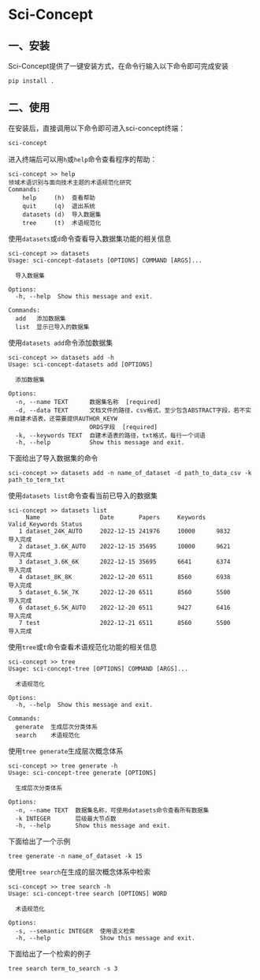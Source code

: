 # Sci-Concept

## 一、安装
Sci-Concept提供了一键安装方式，在命令行输入以下命令即可完成安装
```bash
pip install .
```

## 二、使用
在安装后，直接调用以下命令即可进入sci-concept终端：
```bash
sci-concept
```

进入终端后可以用`h`或`help`命令查看程序的帮助：

```
sci-concept >> help
领域术语识别与面向技术主题的术语规范化研究
Commands:     
    help     (h)  查看帮助
    quit     (q)  退出系统
    datasets (d)  导入数据集
    tree     (t)  术语规范化
```

使用`datasets`或`d`命令查看导入数据集功能的相关信息
``` 
sci-concept >> datasets
Usage: sci-concept-datasets [OPTIONS] COMMAND [ARGS]...

  导入数据集

Options:
  -h, --help  Show this message and exit.

Commands:
  add   添加数据集
  list  显示已导入的数据集
```

使用`datasets add`命令添加数据集
``` 
sci-concept >> datasets add -h
Usage: sci-concept-datasets add [OPTIONS]

  添加数据集

Options:
  -n, --name TEXT      数据集名称  [required]
  -d, --data TEXT      文档文件的路径，csv格式，至少包含ABSTRACT字段，若不实用自建术语表，还需要提供AUTHOR_KEYW
                       ORDS字段  [required]
  -k, --keywords TEXT  自建术语表的路径，txt格式，每行一个词语
  -h, --help           Show this message and exit.
```
下面给出了导入数据集的命令
```
sci-concept >> datasets add -n name_of_dataset -d path_to_data_csv -k path_to_term_txt
```
使用`datasets list`命令查看当前已导入的数据集
``` 
sci-concept >> datasets list
     Name                 Date       Papers     Keywords   Valid_Keywords Status    
   1 dataset_24K_AUTO     2022-12-15 241976     10000      9832           导入完成      
   2 dataset_3.6K_AUTO    2022-12-15 35695      10000      9621           导入完成      
   3 dataset_3.6K_6K      2022-12-15 35695      6641       6374           导入完成      
   4 dataset_8K_8K        2022-12-20 6511       8560       6938           导入完成      
   5 dataset_6.5K_7K      2022-12-20 6511       8560       5500           导入完成      
   6 dataset_6.5K_AUTO    2022-12-20 6511       9427       6416           导入完成      
   7 test                 2022-12-21 6511       8560       5500           导入完成    
```

使用`tree`或`t`命令查看术语规范化功能的相关信息
```
sci-concept >> tree
Usage: sci-concept-tree [OPTIONS] COMMAND [ARGS]...

  术语规范化

Options:
  -h, --help  Show this message and exit.

Commands:
  generate  生成层次分类体系
  search    术语规范化
```
使用`tree generate`生成层次概念体系
``` 
sci-concept >> tree generate -h
Usage: sci-concept-tree generate [OPTIONS]

  生成层次分类体系

Options:
  -n, --name TEXT  数据集名称，可使用datasets命令查看所有数据集
  -k INTEGER       层级最大节点数
  -h, --help       Show this message and exit.
```
下面给出了一个示例
``` 
tree generate -n name_of_dataset -k 15
```
使用`tree search`在生成的层次概念体系中检索
``` 
sci-concept >> tree search -h
Usage: sci-concept-tree search [OPTIONS] WORD

  术语规范化

Options:
  -s, --semantic INTEGER  使用语义检索
  -h, --help              Show this message and exit.
```
下面给出了一个检索的例子
``` 
tree search term_to_search -s 3
```